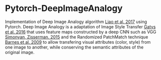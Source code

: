 # Pytorch-DeepImageAnalogy

Implementation of Deep Image Analogy algorithm [Liao et al. 2017](https://arxiv.org/abs/1705.01088) using Pytorch. Deep Image Analogy is a adaptation of Image Style Transfer [Gatys et al. 2016](https://www.cv-foundation.org/openaccess/content_cvpr_2016/html/Gatys_Image_Style_Transfer_CVPR_2016_paper.html) that uses feature maps constructed by a deep CNN such as VGG [Simonyan, Zisserman. 2015](https://arxiv.org/abs/1409.1556) and the Randomized PatchMatch technique [Barnes et al. 2009](https://www.researchgate.net/profile/Eli_Shechtman/publication/220184392_PatchMatch_A_Randomized_Correspondence_Algorithm_for_Structural_Image_Editing/links/02e7e520897b12bf0f000000.pdf) to allow transfering visual attributes (color, style) from one image to another, while conserving the semantic attributes of the original image.
